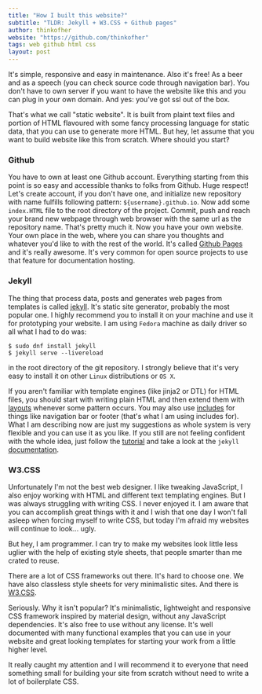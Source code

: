 ```yaml
---
title: "How I built this website?"
subtitle: "TLDR: Jekyll + W3.CSS + Github pages"
author: thinkofher
website: "https://github.com/thinkofher"
tags: web github html css
layout: post
---
```


It's simple, responsive and easy in maintenance. Also it's free! As a beer and as a speech (you can check source code through navigation bar). You don't have to own server if you want to have the website like this and you can plug in your own domain. And yes: you've got ssl out of the box.

That's what we call "static website". It is built from plaint text files and portion of HTML flavoured with some fancy processing language for static data, that you can use to generate more HTML. But hey, let assume that you want to build website like this from scratch. Where should you start?

### Github

You have to own at least one Github account. Everything starting from this point is so easy and accessible thanks to folks from Github. Huge respect! Let's create account, if you don't have one, and initialize new repository with name fulfills following pattern: `${username}.github.io`. Now add some `index.HTML` file to the root directory of the project. Commit, push and reach your brand new webpage through web browser with the same url as the repository name. That's pretty much it. Now you have your own website. Your own place in the web, where you can share you thoughts and whatever you'd like to with the rest of the world. It's called [Github Pages](https://pages.github.com/) and it's really awesome. It's very common for open source projects to use that feature for documentation hosting.


### Jekyll

The thing that process data, posts and generates web pages from templates is called [jekyll](https://jekyllrb.com/). It's static site generator, probably the most popular one. I highly recommend you to install it on your machine and use it for prototyping your website. I am using `Fedora` machine as daily driver so all what I had to do was:

    $ sudo dnf install jekyll
    $ jekyll serve --livereload

in the root directory of the git repository. I strongly believe that it's very easy to install it on other `Linux` distributions or `OS X`.

If you aren't familiar with template engines (like jinja2 or DTL) for HTML files, you should start with writing plain HTML and then extend them with [layouts](https://jekyllrb.com/docs/layouts/) whenever some pattern occurs. You may also use [includes](https://jekyllrb.com/docs/includes/) for things like navigation bar or footer (that's what I am using includes for). What I am describing now are just my suggestions as whole system is very flexible and you can use it as you like. If you still are not feeling confident with the whole idea, just follow the [tutorial](https://jekyllrb.com/docs/step-by-step/01-setup/) and take a look at the `jekyll` [documentation](https://jekyllrb.com/docs/).

### W3.CSS

Unfortunately I'm not the best web designer. I like tweaking JavaScript, I also enjoy working with HTML and different text templating engines. But I was always struggling with writing CSS. I never enjoyed it. I am aware that you can accomplish great things with it and I wish that one day I won't fall asleep when forcing myself to write CSS, but today I'm afraid my websites will continue to look... ugly.

But hey, I am programmer. I can try to make my websites look little less uglier with the help of existing style sheets, that people smarter than me crated to reuse.

There are a lot of CSS frameworks out there. It's hard to choose one. We have also classless style sheets for very minimalistic sites. And there is [W3.CSS](https://www.w3schools.com/w3css/).

Seriously. Why it isn't popular? It's minimalistic, lightweight and responsive CSS framework inspired by material design, without any JavaScript dependencies. It's also free to use without any license. It's well documented with many functional examples that you can use in your website and great looking templates for starting your work from a little higher level.

It really caught my attention and I will recommend it to everyone that need something small for building your site from scratch without need to write a lot of boilerplate CSS.
